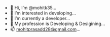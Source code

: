- 👋 Hi, I’m @mohitk35...
- 👀 I’m interested in developing...
- 🌱 I’m currently a developer...
- 💞️ My profession is Developing & Desigining...
- 📫 mohitprasadd28@gmail.com...

<!---
mohittp28/mohittp28 is a ✨ special ✨ repository because its `README.md` (this file) appears on your GitHub profile.
You can click the Preview link to take a look at your changes.
--->
